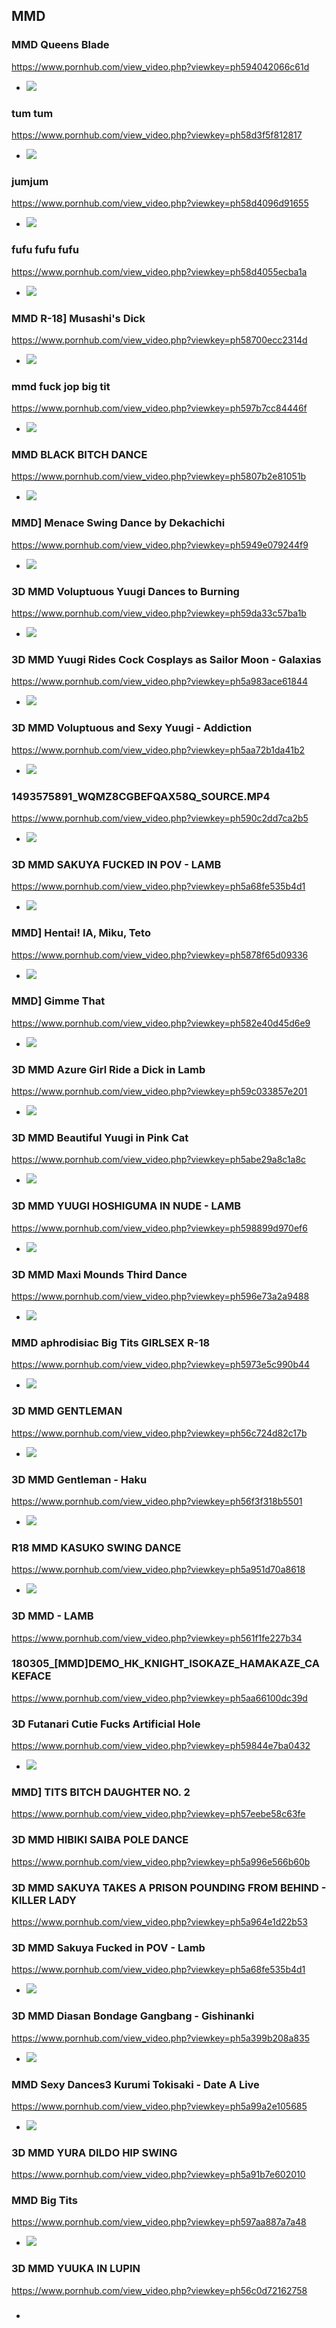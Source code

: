 ## MMD
### MMD Queens Blade
https://www.pornhub.com/view_video.php?viewkey=ph594042066c61d
- ![](https://ci.phncdn.com/videos/201706/13/120344371/original/(m=ecuKGgaaaa)(mh=AOMRlzldoqX17E0C)9.jpg)
### tum tum
https://www.pornhub.com/view_video.php?viewkey=ph58d3f5f812817
- ![](https://ci.phncdn.com/videos/201703/23/110686562/original/(m=ecuKGgaaaa)(mh=-AnoiuLGsAGkC8SD)15.jpg)
### jumjum
https://www.pornhub.com/view_video.php?viewkey=ph58d4096d91655
- ![](https://di.phncdn.com/videos/201703/23/110693832/original/(m=ecuKGgaaaa)(mh=ysyN9f9aPwPIDVrb)9.jpg)
### fufu fufu fufu
https://www.pornhub.com/view_video.php?viewkey=ph58d4055ecba1a
- ![](https://di.phncdn.com/videos/201703/23/110692912/original/(m=ecuKGgaaaa)(mh=32hztcoPRcSXpWL2)10.jpg)
### MMD R-18] Musashi's Dick
https://www.pornhub.com/view_video.php?viewkey=ph58700ecc2314d
- ![](https://ci.phncdn.com/videos/201701/06/101442982/original/(m=ecuKGgaaaa)(mh=fLd9OLcwUrl9V7h4)3.jpg)
### mmd fuck jop big tit
https://www.pornhub.com/view_video.php?viewkey=ph597b7cc84446f
- ![](https://ci.phncdn.com/videos/201707/28/126247151/original/(m=ecuKGgaaaa)(mh=4C4x2HTdZQGXClXk)7.jpg)
### MMD BLACK BITCH DANCE
https://www.pornhub.com/view_video.php?viewkey=ph5807b2e81051b
- ![](https://di.phncdn.com/videos/201610/19/93431321/original/(m=ecuKGgaaaa)(mh=Igt10PveyI38U3GB)7.jpg)
### MMD] Menace Swing Dance by Dekachichi
https://www.pornhub.com/view_video.php?viewkey=ph5949e079244f9
- ![](https://ci.phncdn.com/videos/201706/21/121254131/original/(m=ecuKGgaaaa)(mh=_twzUOLHIsSFMXzc)14.jpg)
### 3D MMD Voluptuous Yuugi Dances to Burning
https://www.pornhub.com/view_video.php?viewkey=ph59da33c57ba1b
- ![](https://di.phncdn.com/videos/201710/08/136038902/original/(m=ecuKGgaaaa)(mh=AslRVXHMqliddkU7)3.jpg)
### 3D MMD Yuugi Rides Cock Cosplays as Sailor Moon - Galaxias
https://www.pornhub.com/view_video.php?viewkey=ph5a983ace61844
- ![](https://di.phncdn.com/videos/201803/01/156481332/original/(m=ecuKGgaaaa)(mh=uYTg7s-znn-CCIjo)6.jpg)
### 3D MMD Voluptuous and Sexy Yuugi - Addiction
https://www.pornhub.com/view_video.php?viewkey=ph5aa72b1da41b2
- ![](https://di.phncdn.com/videos/201803/13/157928502/original/(m=ecuKGgaaaa)(mh=d348CX9puqG-scM0)14.jpg)
### 1493575891_WQMZ8CGBEFQAX58Q_SOURCE.MP4
https://www.pornhub.com/view_video.php?viewkey=ph590c2dd7ca2b5
- ![](https://ci.phncdn.com/videos/201705/05/115402561/original/(m=ecuKGgaaaa)(mh=jHRXSQ0SB2_-NlTI)14.jpg)
### 3D MMD SAKUYA FUCKED IN POV - LAMB
https://www.pornhub.com/view_video.php?viewkey=ph5a68fe535b4d1
- ![](https://ci.phncdn.com/videos/201801/24/151693182/original/(m=ecuKGgaaaa)(mh=7CDWi5oT32RtyKgC)16.jpg)
### MMD] Hentai! IA, Miku, Teto
https://www.pornhub.com/view_video.php?viewkey=ph5878f65d09336
- ![](https://di.phncdn.com/videos/201701/13/102204132/original/(m=ecuKGgaaaa)(mh=HwAdpM4YUeOHHKuK)13.jpg)
### MMD] Gimme That
https://www.pornhub.com/view_video.php?viewkey=ph582e40d45d6e9
- ![](https://ci.phncdn.com/videos/201611/17/96472541/original/(m=ecuKGgaaaa)(mh=hV-b1n8MJHEnCnOT)2.jpg)
### 3D MMD Azure Girl Ride a Dick in Lamb
https://www.pornhub.com/view_video.php?viewkey=ph59c033857e201
- ![](https://di.phncdn.com/videos/201709/18/133371271/original/(m=ecuKGgaaaa)(mh=yZjhpM4Huf_VrmTo)16.jpg)
### 3D MMD Beautiful Yuugi in Pink Cat
https://www.pornhub.com/view_video.php?viewkey=ph5abe29a8c1a8c
- ![](https://di.phncdn.com/videos/201803/30/160157742/original/(m=ecuKGgaaaa)(mh=cEXd3mkzO1iiLZrN)1.jpg)
### 3D MMD YUUGI HOSHIGUMA IN NUDE - LAMB
https://www.pornhub.com/view_video.php?viewkey=ph598899d970ef6
- ![](https://di.phncdn.com/videos/201708/07/127641301/original/(m=ecuKGgaaaa)(mh=B4hyOCnGvkVPd1-h)7.jpg)
### 3D MMD Maxi Mounds Third Dance
https://www.pornhub.com/view_video.php?viewkey=ph596e73a2a9488
- ![](https://di.phncdn.com/videos/201707/18/124976521/original/(m=ecuKGgaaaa)(mh=GPq2w-UEE_iynXg8)14.jpg)
### MMD aphrodisiac Big Tits GIRLSEX R-18
https://www.pornhub.com/view_video.php?viewkey=ph5973e5c990b44
- ![](https://ci.phncdn.com/videos/201707/23/125497011/original/(m=ecuKGgaaaa)(mh=Q-m7fwChYHXPGDAr)9.jpg)
### 3D MMD GENTLEMAN
https://www.pornhub.com/view_video.php?viewkey=ph56c724d82c17b
- ![](https://ci.phncdn.com/videos/201602/19/69092631/original/(m=ecuKGgaaaa)(mh=tAZLhm31TyL6JmZw)3.jpg)
### 3D MMD Gentleman - Haku
https://www.pornhub.com/view_video.php?viewkey=ph56f3f318b5501
- ![](https://ci.phncdn.com/videos/201603/24/71896232/original/(m=ecuKGgaaaa)(mh=6Q0Z7vU0EeHqn84-)6.jpg)
### R18 MMD KASUKO SWING DANCE
https://www.pornhub.com/view_video.php?viewkey=ph5a951d70a8618
- ![](https://ci.phncdn.com/videos/201802/27/156200692/original/(m=ecuKGgaaaa)(mh=BnV7A8ygO-X4neNQ)7.jpg)
### 3D MMD - LAMB
https://www.pornhub.com/view_video.php?viewkey=ph561f1fe227b34
### 180305_[MMD]DEMO_HK_KNIGHT_ISOKAZE_HAMAKAZE_CAKEFACE
https://www.pornhub.com/view_video.php?viewkey=ph5aa66100dc39d
### 3D Futanari Cutie Fucks Artificial Hole
https://www.pornhub.com/view_video.php?viewkey=ph59844e7ba0432
- ![](https://ci.phncdn.com/videos/201708/04/127176481/original/(m=ecuKGgaaaa)(mh=470Gf_Jqr-V_Wp52)16.jpg)
### MMD] TITS BITCH DAUGHTER NO. 2
https://www.pornhub.com/view_video.php?viewkey=ph57eebe58c63fe
### 3D MMD HIBIKI SAIBA POLE DANCE
https://www.pornhub.com/view_video.php?viewkey=ph5a996e566b60b
### 3D MMD SAKUYA TAKES A PRISON POUNDING FROM BEHIND - KILLER LADY
https://www.pornhub.com/view_video.php?viewkey=ph5a964e1d22b53
### 3D MMD Sakuya Fucked in POV - Lamb
https://www.pornhub.com/view_video.php?viewkey=ph5a68fe535b4d1
- ![](https://ci.phncdn.com/videos/201801/24/151693182/original/(m=ecuKGgaaaa)(mh=7CDWi5oT32RtyKgC)16.jpg)
### 3D MMD Diasan Bondage Gangbang - Gishinanki
https://www.pornhub.com/view_video.php?viewkey=ph5a399b208a835
- ![](https://ci.phncdn.com/videos/201712/19/146215722/original/(m=ecuKGgaaaa)(mh=0TxQGlBiJqYmOkFk)14.jpg)
### MMD Sexy Dances3 Kurumi Tokisaki - Date A Live
https://www.pornhub.com/view_video.php?viewkey=ph5a99a2e105685
- ![](https://ci.phncdn.com/videos/201803/02/156613332/original/(m=ecuKGgaaaa)(mh=uz66nWdkDFXUUSg7)4.jpg)
### 3D MMD YURA DILDO HIP SWING
https://www.pornhub.com/view_video.php?viewkey=ph5a91b7e602010
### MMD Big Tits
https://www.pornhub.com/view_video.php?viewkey=ph597aa887a7a48
- ![](https://ci.phncdn.com/videos/201707/28/126170551/original/(m=ecuKGgaaaa)(mh=qedHSlZOzV8bGey0)3.jpg)
### 3D MMD YUUKA IN LUPIN
https://www.pornhub.com/view_video.php?viewkey=ph56c0d72162758
### 

- ![]()
